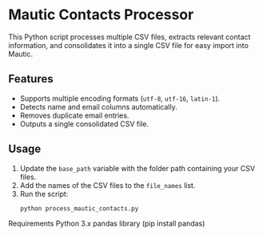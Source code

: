 # Mautic Contacts Processor

This Python script processes multiple CSV files, extracts relevant contact information, and consolidates it into a single CSV file for easy import into Mautic.

## Features
- Supports multiple encoding formats (`utf-8`, `utf-16`, `latin-1`).
- Detects name and email columns automatically.
- Removes duplicate email entries.
- Outputs a single consolidated CSV file.

## Usage
1. Update the `base_path` variable with the folder path containing your CSV files.
2. Add the names of the CSV files to the `file_names` list.
3. Run the script:
   ```bash
   python process_mautic_contacts.py

Requirements
Python 3.x
pandas library (pip install pandas)

